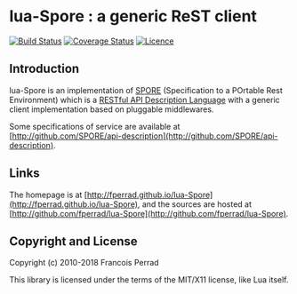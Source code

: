 
lua-Spore : a generic ReST client
=================================

[![Build Status](https://travis-ci.org/fperrad/lua-Spore.png)](https://travis-ci.org/fperrad/lua-Spore)
[![Coverage Status](https://coveralls.io/repos/fperrad/lua-Spore/badge.png?branch=master)](https://coveralls.io/r/fperrad/lua-Spore?branch=master)
[![Licence](http://img.shields.io/badge/Licence-MIT-brightgreen.svg)](COPYRIGHT)

Introduction
------------

lua-Spore is an implementation of [SPORE](http://github.com/SPORE/specifications)
(Specification to a POrtable Rest Environment) which is a
[RESTful API Description Language](https://en.wikipedia.org/wiki/Overview_of_RESTful_API_Description_Languages)
with a generic client implementation based on pluggable middlewares.

Some specifications of service are available at
[http://github.com/SPORE/api-description](http://github.com/SPORE/api-description).

Links
-----

The homepage is at [http://fperrad.github.io/lua-Spore](http://fperrad.github.io/lua-Spore),
and the sources are hosted at [http://github.com/fperrad/lua-Spore](http://github.com/fperrad/lua-Spore).

Copyright and License
---------------------

Copyright (c) 2010-2018 Francois Perrad

This library is licensed under the terms of the MIT/X11 license, like Lua itself.

